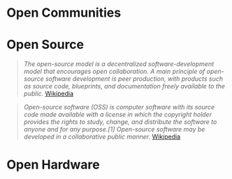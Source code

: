 # Open Communities

# Open Source

> _The open-source model is a decentralized software-development model that encourages open collaboration. A main principle of open-source software development is peer production, with products such as source code, blueprints, and documentation freely available to the public._ [Wikipedia](https://en.wikipedia.org/wiki/Open-source_model)

> _Open-source software (OSS) is computer software with its source code made available with a license in which the copyright holder provides the rights to study, change, and distribute the software to anyone and for any purpose.[1] Open-source software may be developed in a collaborative public manner._ [Wikipedia](https://en.wikipedia.org/wiki/Open-source_software)

# Open Hardware